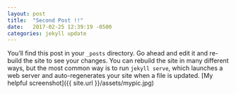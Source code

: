 ```yaml
---
layout: post
title:  "Second Post !!"
date:   2017-02-25 12:39:19 -0500
categories: jekyll update
---
```

You’ll find this post in your `_posts` directory. Go ahead and edit it and re-build the site to see your changes. You can rebuild the site in many different ways, but the most common way is to run `jekyll serve`, which launches a web server and auto-regenerates your site when a file is updated.
[My helpful screenshot]({{ site.url }}/assets/mypic.jpg)
